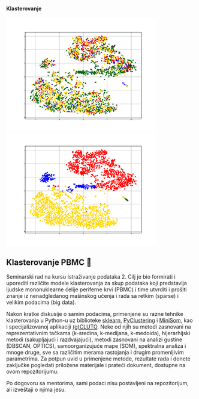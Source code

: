 #### Klasterovanje
<img width="400" src="https://raw.githubusercontent.com/matfija/Klasterovanje-PBMC/master/pomocno/GSM333056x.png"> <img width="400" src="https://raw.githubusercontent.com/matfija/Klasterovanje-PBMC/master/pomocno/GSM333056x_4nk.png">

## Klasterovanje PBMC :page_facing_up:
Seminarski rad na kursu Istraživanje podataka 2. Cilj je bio formirati i uporediti različite modele klasterovanja za skup podataka koji predstavlja ljudske mononuklearne ćelije periferne krvi (PBMC) i time utvrditi i prošiti znanje iz nenadgledanog mašinskog učenja i rada sa retkim (sparse) i velikim podacima (big data).

Nakon kratke diskusije o samim podacima, primenjene su razne tehnike klasterovanja u Python-u uz biblioteke [sklearn](https://scikit-learn.org/stable/), [PyClustering](https://pyclustering.github.io/docs/0.8.2/html/index.html) i [MiniSom](https://github.com/JustGlowing/minisom), kao i specijalizovanoj aplikaciji [(g)CLUTO](http://glaros.dtc.umn.edu/gkhome/views/cluto). Neke od njih su metodi zasnovani na reprezentativnim tačkama (k-sredina, k-medijana, k-medoida), hijerarhijski metodi (sakupljajući i razdvajajući), metodi zasnovani na analizi gustine (DBSCAN, OPTICS), samoorganizujuće mape (SOM), spektralna analiza i mnoge druge, sve sa različitim merama rastojanja i drugim promenljivim parametrima. Za potpun uvid u primenjene metode, rezultate rada i donete zaključke pogledati priložene materijale i prateći dokument, dostupne na ovom repozitorijumu.

Po dogovoru sa mentorima, sami podaci nisu postavljeni na repozitorijum, ali izveštaji o njima jesu.
